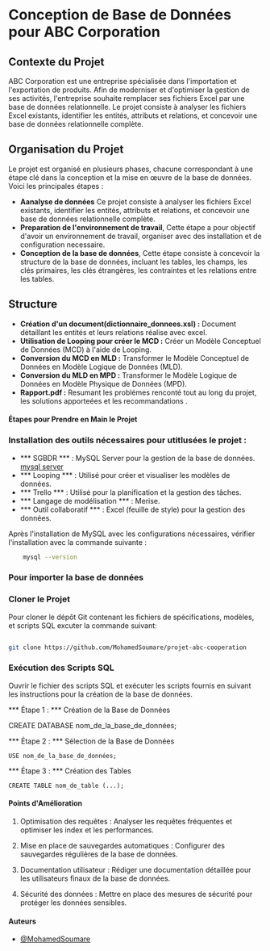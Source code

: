 # Conception de Base de Données pour ABC Corporation

## Contexte du Projet

ABC Corporation est une entreprise spécialisée dans l'importation et l'exportation de produits. Afin de moderniser et d'optimiser la gestion de ses activités, l'entreprise souhaite remplacer ses fichiers Excel par une base de données relationnelle. Le projet consiste à analyser les fichiers Excel existants, identifier les entités, attributs et relations, et concevoir une base de données relationnelle complète.

## Organisation du Projet

Le projet est organisé en plusieurs phases, chacune correspondant à une étape clé dans la conception et la mise en œuvre de la base de données. Voici les principales étapes :

- **Aanalyse de données** Ce  projet consiste à analyser les fichiers Excel existants, identifier les entités, attributs et relations, et concevoir une base de données relationnelle complète.
- **Preparation de l'environnement de travail**, Cette étape a pour objectif d'avoir un environnement de travail, organiser avec des installation et de configuration necessaire.
- **Conception de la base de données**, Cette étape consiste à concevoir la structure de la base de données, incluant les tables, les champs, les clés primaires, les clés étrangères, les contraintes et les relations entre les tables.

## Structure

- **Création d'un document(dictionnaire_donnees.xsl) :** Document détaillant les entités et leurs relations réalise avec excel.
- **Utilisation de Looping pour créer le MCD :**  Créer un Modèle Conceptuel de Données (MCD) à l'aide de Looping.
- **Conversion du MCD en MLD :** Transformer le Modèle Conceptuel de Données en Modèle Logique de Données (MLD).
- **Conversion du MLD en MPD :** Transformer le Modèle Logique de Données en Modèle Physique de Données (MPD).
- **Rapport.pdf :**  Resumant les problémes renconté tout au long du projet, les solutions apporteées et les recommandations .


#### Étapes pour Prendre en Main le Projet

### Installation des outils nécessaires pour utitlusées le projet :

- *** SGBDR *** : MySQL Server pour la gestion de la base de données. [mysql server](https://https://dev.mysql.com/downloads/installer/)
- *** Looping *** : Utilisé pour créer et visualiser les modèles de données.
- *** Trello *** : Utilisé pour la planification et la gestion des tâches.
- *** Langage de modélisation *** : Merise.
- *** Outil collaboratif *** : Excel (feuille de style) pour la gestion des données.

Après l'installation de MySQL avec les configurations nécessaires, vérifier l'installation avec la commande suivante :

```bash
    mysql --version
```

### Pour importer la base de données 

### Cloner le Projet

 Pour cloner le dépôt Git contenant les fichiers de spécifications, modèles, et scripts SQL excuter la commande suivant:

```bash

git clone https://github.com/MohamedSoumare/projet-abc-cooperation 

```

### Exécution des Scripts SQL
 
 Ouvrir le fichier des scripts SQL et exécuter les scripts fournis en suivant les instructions pour la création de la base de données.

*** Étape 1 : *** Création de la Base de Données

  CREATE DATABASE nom_de_la_base_de_données;

*** Étape 2 : *** Sélection de la Base de Données

    USE nom_de_la_base_de_données;

*** Étape 3 : *** Création des Tables
    
    CREATE TABLE nom_de_table (...);


#### Points d'Amélioration

1. Optimisation des requêtes : Analyser les requêtes fréquentes et optimiser les index et les performances.

2. Mise en place de sauvegardes automatiques : Configurer des sauvegardes régulières de la base de données.

3. Documentation utilisateur : Rédiger une documentation détaillée pour les utilisateurs finaux de la base de données.

4. Sécurité des données : Mettre en place des mesures de sécurité pour protéger les données sensibles.

#### Auteurs
  
- [@MohamedSoumare](https://github.com/MohamedSoumare)



